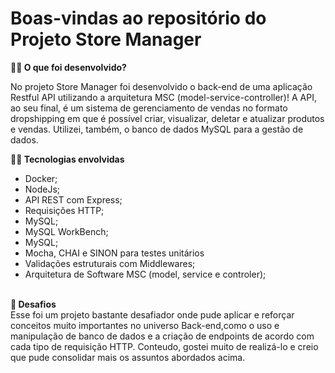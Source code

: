 # Boas-vindas ao repositório do Projeto Store Manager

<strong>👨‍💻 O que foi desenvolvido?</strong>

No projeto Store Manager foi desenvolvido o back-end de uma aplicação Restful API utilizando a arquitetura MSC (model-service-controller)!
A API, ao seu final, é um sistema de gerenciamento de vendas no formato dropshipping em que é possível criar, visualizar, deletar e atualizar produtos e vendas. Utilizei, também, o banco de dados MySQL para a gestão de dados. 
<br />

<strong>👨‍💻 Tecnologias envolvidas</strong>

- Docker;<br />
- NodeJs;<br />
- API REST com Express;<br />
- Requisições HTTP;<br />
- MySQL;<br />
- MySQL WorkBench;<br />
- MySQL;<br />
- Mocha, CHAI e SINON para testes unitários<br />
- Validações estruturais com Middlewares;<br />
- Arquitetura de Software MSC (model, service e controler);<br />

<br />
<strong>💬 Desafios </strong><br />
Esse foi um projeto bastante desafiador onde pude aplicar e reforçar conceitos muito importantes no universo Back-end,como o uso e manipulação de banco de dados e a criação de endpoints de acordo com cada tipo de requisição HTTP. Conteudo, gostei muito de realizá-lo e creio que pude consolidar mais os assuntos abordados acima. 
